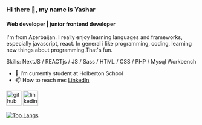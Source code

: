 ### Hi there 👋, my name is Yashar
#### Web developer | junior frontend developer
I'm from Azerbaijan. I really enjoy learning languages and frameworks, especially javascript, react.
In general i like programming, coding, learning new things about programming.That's fun.

Skills: NextJS / REACTjs / JS / Sass / HTML / CSS / PHP / Mysql Workbench

- 🌱 I’m currently student at Holberton School
- 📫 How to reach me: <a href="https://www.linkedin.com/in/yashar-heydarov-4b8659261/">LinkedIn</a>


[<img src='https://cdn.jsdelivr.net/npm/simple-icons@3.0.1/icons/github.svg' alt='github' height='40'>](https://github.com/heydarov93)  [<img src='https://cdn.jsdelivr.net/npm/simple-icons@3.0.1/icons/linkedin.svg' alt='linkedin' height='40'>](https://www.linkedin.com/in/yashar-heydarov-4b8659261/) 

[![Top Langs](https://github-readme-stats.vercel.app/api/top-langs/?username=heydarov93)](https://github.com/anuraghazra/github-readme-stats)


